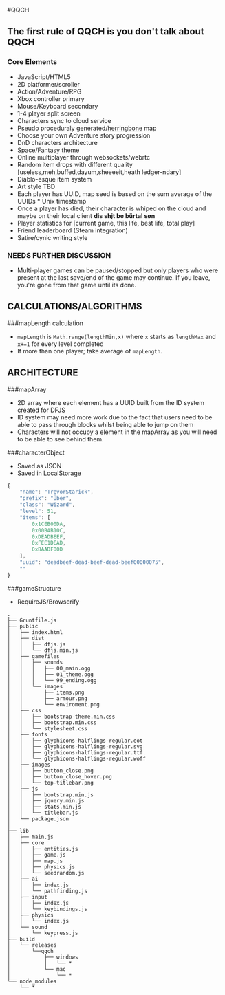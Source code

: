#QQCH
## The first rule of QQCH is you don't talk about QQCH

### Core Elements
- JavaScript/HTML5
- 2D platformer/scroller
- Action/Adventure/RPG
- Xbox controller primary
- Mouse/Keyboard secondary
- 1-4 player split screen
- Characters sync to cloud service
- Pseudo proceduraly generated/[herringbone](http://nothings.org/gamedev/herringbone/) map
- Choose your own Adventure story progression
- DnD characters architecture
- Space/Fantasy theme
- Online multiplayer through websockets/webrtc
- Random item drops with different quality [useless,meh,buffed,dayum,sheeeeit,heath ledger-ndary]
- Diablo-esque item system
- Art style TBD
- Each player has UUID, map seed is based on the sum average of the UUIDs * Unix timestamp
- Once a player has died, their character is whiped on the cloud and maybe on their local client **dis shįt be bürtal søn**
- Player statistics for [current game, this life, best life, total play]
- Friend leaderboard (Steam integration)
- Satire/cynic writing style

### NEEDS FURTHER DISCUSSION
- Multi-player games can be paused/stopped but only players who were present at the last save/end of the game may continue. If you leave, you're gone from that game until its done.


## CALCULATIONS/ALGORITHMS

###mapLength calculation
- `mapLength` is `Math.range(lengthMin,x)` where `x` starts as `lengthMax` and `x+=1` for every level completed
- If more than one player; take average of `mapLength`.

## ARCHITECTURE

###mapArray
- 2D array where each element has a UUID built from the ID system created for DFJS
- ID system may need more work due to the fact that users need to be able to pass through blocks whilst being able to jump on them
- Characters will not occupy a element in the mapArray as you will need to be able to see behind them.

###characterObject
- Saved as JSON
- Saved in LocalStorage

```JavaScript
{
	"name": "TrevorStarick",
	"prefix": "Über",
	"class": "Wizard",
	"level": 51,
	"items": [
		0x1CEB00DA,
		0x00BAB10C,
		0xDEADBEEF,
		0xFEE1DEAD,
		0xBAADF00D
	],
	"uuid": "deadbeef-dead-beef-dead-beef00000075",
	""
}
```

###gameStructure

- RequireJS/Browserify

```
.
├── Gruntfile.js
├── public
│	├── index.html
│	├── dist
│	│   ├── dfjs.js
│	│   └── dfjs.min.js
│	├── gamefiles
│	│	├── sounds
│	│	│   ├── 00_main.ogg
│	│	│   ├── 01_theme.ogg
│	│	│   └── 99_ending.ogg
│	│	└── images
│	│	    ├── items.png
│	│	    ├── armour.png
│	│	    └── enviroment.png
│	├── css
│	│   ├── bootstrap-theme.min.css
│	│   ├── bootstrap.min.css
│	│   └── stylesheet.css
│	├── fonts
│	│   ├── glyphicons-halflings-regular.eot
│	│   ├── glyphicons-halflings-regular.svg
│	│   ├── glyphicons-halflings-regular.ttf
│	│   └── glyphicons-halflings-regular.woff
│	├── images
│	│   ├── button_close.png
│	│   ├── button_close_hover.png
│	│   └── top-titlebar.png
│	├── js
│	│   ├── bootstrap.min.js
│	│   ├── jquery.min.js
│	│   ├── stats.min.js
│	│   └── titlebar.js
│	└── package.json
│
├──	lib
│	├── main.js
│	├── core
│	│   ├── entities.js
│	│   ├── game.js
│	│   ├── map.js
│	│   ├── physics.js
│	│   └── seedrandom.js
│	├── ai
│	│	├── index.js
│	│   └── pathfinding.js
│	├── input
│	│	├── index.js
│	│   └── keybindings.js
│	├── physics
│	│   └── index.js
│	└── sound
│	    └── keypress.js
├── build
│	└── releases
│		└──qqch
│			├── windows
│			│	└── *
│			└── mac
│				└── *
└── node_modules
	└── *

```